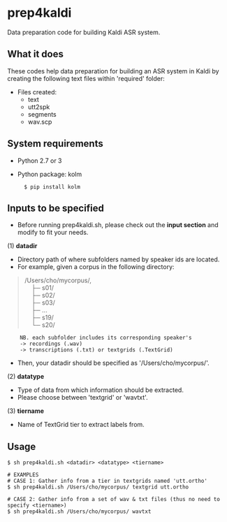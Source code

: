 # prep4kaldi
Data preparation code for building Kaldi ASR system.
</br>

## What it does
These codes help data preparation for building an ASR system in Kaldi by creating the following text files within 'required' folder:
- Files created:  
	- text  
	- utt2spk  
	- segments  
	- wav.scp  

## System requirements
- Python 2.7 or 3
- Python package: kolm

		$ pip install kolm


## Inputs to be specified   
- Before running prep4kaldi.sh, please check out the **input section** and modify to fit your needs.

(1) **datadir**  
- Directory path of where subfolders named by speaker ids are located.
- For example, given a corpus in the following directory:  
>	/Users/cho/mycorpus/,  
	&nbsp;&nbsp;&nbsp;&nbsp;├─ s01/  
	&nbsp;&nbsp;&nbsp;&nbsp;├─ s02/  
	&nbsp;&nbsp;&nbsp;&nbsp;├─ s03/  
	&nbsp;&nbsp;&nbsp;&nbsp;├─ ...  
	&nbsp;&nbsp;&nbsp;&nbsp;├─ s19/  
	&nbsp;&nbsp;&nbsp;&nbsp;└─ s20/  
	
		NB. each subfolder includes its corresponding speaker's  
		-> recordings (.wav)  
		-> transcriptions (.txt) or textgrids (.TextGrid)  
		
- Then, your datadir should be specified as '/Users/cho/mycorpus/'.

(2) **datatype**
- Type of data from which information should be extracted.
- Please choose between 'textgrid' or 'wavtxt'.

(3) **tiername**  
- Name of TextGrid tier to extract labels from.


## Usage

	$ sh prep4kaldi.sh <datadir> <datatype> <tiername>

	# EXAMPLES
	# CASE 1: Gather info from a tier in textgrids named 'utt.ortho'
	$ sh prep4kaldi.sh /Users/cho/mycorpus/ textgrid utt.ortho
	
	# CASE 2: Gather info from a set of wav & txt files (thus no need to specify <tiername>)
	$ sh prep4kaldi.sh /Users/cho/mycorpus/ wavtxt

